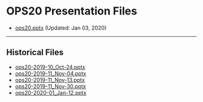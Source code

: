 <!--
This is a machine generated file, and should not be edited, as it will be overwritten with future updates.
-->

# OPS20 Presentation Files

- [ops20.pptx](https://globaleventcdn.blob.core.windows.net/assets/ops/ops20/ops20.pptx) (Updated: Jan 03, 2020)
---
## Historical Files
- [ops20-2019-10_Oct-24.pptx](https://globaleventcdn.blob.core.windows.net/assets/ops/ops20/ops20-2019-10_Oct-24.pptx)
- [ops20-2019-11_Nov-04.pptx](https://globaleventcdn.blob.core.windows.net/assets/ops/ops20/ops20-2019-11_Nov-04.pptx)
- [ops20-2019-11_Nov-13.pptx](https://globaleventcdn.blob.core.windows.net/assets/ops/ops20/ops20-2019-11_Nov-13.pptx)
- [ops20-2019-11_Nov-30.pptx](https://globaleventcdn.blob.core.windows.net/assets/ops/ops20/ops20-2019-11_Nov-30.pptx)
- [ops20-2020-01_Jan-12.pptx](https://globaleventcdn.blob.core.windows.net/assets/ops/ops20/ops20-2020-01_Jan-12.pptx)


